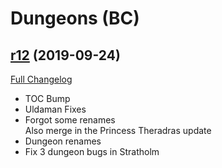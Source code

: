 # <DBM> Dungeons (BC)

## [r12](https://github.com/DeadlyBossMods/DBM-Dungeons/tree/r12) (2019-09-24)
[Full Changelog](https://github.com/DeadlyBossMods/DBM-Dungeons/compare/r11...r12)

- TOC Bump  
- Uldaman Fixes  
- Forgot some renames  
    Also merge in the Princess Theradras update  
- Dungeon renames  
- Fix 3 dungeon bugs in Stratholm  
